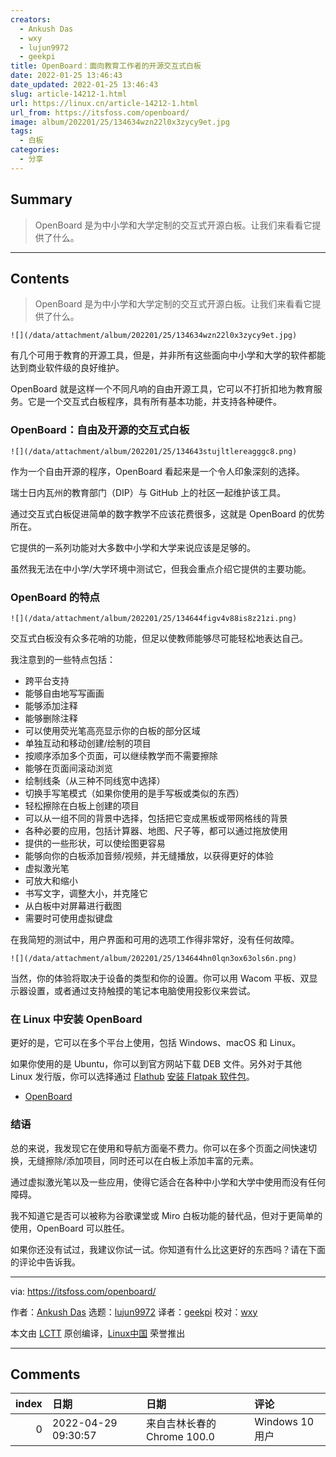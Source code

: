 ```yaml
---
creators:
  - Ankush Das
  - wxy
  - lujun9972
  - geekpi
title: OpenBoard：面向教育工作者的开源交互式白板
date: 2022-01-25 13:46:43
date_updated: 2022-01-25 13:46:43
slug: article-14212-1.html
url: https://linux.cn/article-14212-1.html
url_from: https://itsfoss.com/openboard/
image: album/202201/25/134634wzn22l0x3zycy9et.jpg
tags:
  - 白板
categories:
  - 分享
---
```


## Summary

> OpenBoard 是为中小学和大学定制的交互式开源白板。让我们来看看它提供了什么。

***

<!-- more -->

## Contents

> 
> OpenBoard 是为中小学和大学定制的交互式开源白板。让我们来看看它提供了什么。
> 
> 
> 

`![](/data/attachment/album/202201/25/134634wzn22l0x3zycy9et.jpg)`

有几个可用于教育的开源工具，但是，并非所有这些面向中小学和大学的软件都能达到商业软件级的良好维护。

OpenBoard 就是这样一个不同凡响的自由开源工具，它可以不打折扣地为教育服务。它是一个交互式白板程序，具有所有基本功能，并支持各种硬件。

### OpenBoard：自由及开源的交互式白板

`![](/data/attachment/album/202201/25/134643stujltlereagggc8.png)`

作为一个自由开源的程序，OpenBoard 看起来是一个令人印象深刻的选择。

瑞士日内瓦州的教育部门（DIP）与 GitHub 上的社区一起维护该工具。

通过交互式白板促进简单的数字教学不应该花费很多，这就是 OpenBoard 的优势所在。

它提供的一系列功能对大多数中小学和大学来说应该是足够的。

虽然我无法在中小学/大学环境中测试它，但我会重点介绍它提供的主要功能。

### OpenBoard 的特点

`![](/data/attachment/album/202201/25/134644figv4v88is8z21zi.png)`

交互式白板没有众多花哨的功能，但足以使教师能够尽可能轻松地表达自己。

我注意到的一些特点包括：

* 跨平台支持
* 能够自由地写写画画
* 能够添加注释
* 能够删除注释
* 可以使用荧光笔高亮显示你的白板的部分区域
* 单独互动和移动创建/绘制的项目
* 按顺序添加多个页面，可以继续教学而不需要擦除
* 能够在页面间滚动浏览
* 绘制线条（从三种不同线宽中选择）
* 切换手写笔模式（如果你使用的是手写板或类似的东西）
* 轻松擦除在白板上创建的项目
* 可以从一组不同的背景中选择，包括把它变成黑板或带网格线的背景
* 各种必要的应用，包括计算器、地图、尺子等，都可以通过拖放使用
* 提供的一些形状，可以使绘图更容易
* 能够向你的白板添加音频/视频，并无缝播放，以获得更好的体验
* 虚拟激光笔
* 可放大和缩小
* 书写文字，调整大小，并克隆它
* 从白板中对屏幕进行截图
* 需要时可使用虚拟键盘

在我简短的测试中，用户界面和可用的选项工作得非常好，没有任何故障。

`![](/data/attachment/album/202201/25/134644hn0lqn3ox63ols6n.png)`

当然，你的体验将取决于设备的类型和你的设置。你可以用 Wacom 平板、双显示器设置，或者通过支持触摸的笔记本电脑使用投影仪来尝试。

### 在 Linux 中安装 OpenBoard

更好的是，它可以在多个平台上使用，包括 Windows、macOS 和 Linux。

如果你使用的是 Ubuntu，你可以到官方网站下载 DEB 文件。另外对于其他 Linux 发行版，你可以选择通过 [Flathub](https://flathub.org/apps/details/ch.openboard.OpenBoard) [安装 Flatpak 软件包](https://itsfoss.com/flatpak-guide/)。

* [OpenBoard](https://www.openboard.ch/index.en.html)

### 结语

总的来说，我发现它在使用和导航方面毫不费力。你可以在多个页面之间快速切换，无缝擦除/添加项目，同时还可以在白板上添加丰富的元素。

通过虚拟激光笔以及一些应用，使得它适合在各种中小学和大学中使用而没有任何障碍。

我不知道它是否可以被称为谷歌课堂或 Miro 白板功能的替代品，但对于更简单的使用，OpenBoard 可以胜任。

如果你还没有试过，我建议你试一试。你知道有什么比这更好的东西吗？请在下面的评论中告诉我。

---

via: <https://itsfoss.com/openboard/>

作者：[Ankush Das](https://itsfoss.com/author/ankush/) 选题：[lujun9972](https://github.com/lujun9972) 译者：[geekpi](https://github.com/geekpi) 校对：[wxy](https://github.com/wxy)

本文由 [LCTT](https://github.com/LCTT/TranslateProject) 原创编译，[Linux中国](https://linux.cn/) 荣誉推出

***

## Comments

|   index | 日期                | 日期                                        | 评论                                                                                                                                                                          |
|--------:|:--------------------|:--------------------------------------------|:------------------------------------------------------------------------------------------------------------------------------------------------------------------------------|
|       0 | 2022-04-29 09:30:57 | 来自吉林长春的 Chrome 100.0|Windows 10 用户 | 刚刚接触这个软件，使用体验很好，原来我一直使用Xournal++的，所以openboard背景只有黑白两种选择，暂时无法适应。而且，不管我的手写笔怎么调，在openboard上写字都很细，不知道为啥。 |
